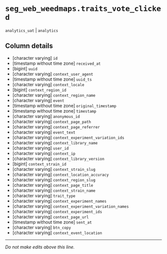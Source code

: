 # `seg_web_weedmaps.traits_vote_clicked`
`analytics_uat` | `analytics`

## Column details
* [character varying] `id`
* [timestamp without time zone] `received_at`
* [bigint]    `uuid`
* [character varying] `context_user_agent`
* [timestamp without time zone] `uuid_ts`
* [character varying] `context_locale`
* [bigint]    `context_region_id`
* [character varying] `context_region_name`
* [character varying] `event`
* [timestamp without time zone] `original_timestamp`
* [timestamp without time zone] `timestamp`
* [character varying] `anonymous_id`
* [character varying] `context_page_path`
* [character varying] `context_page_referrer`
* [character varying] `event_text`
* [character varying] `context_experiment_variation_ids`
* [character varying] `context_library_name`
* [character varying] `user_id`
* [character varying] `context_ip`
* [character varying] `context_library_version`
* [bigint]    `context_strain_id`
* [character varying] `context_strain_slug`
* [character varying] `context_location_accuracy`
* [character varying] `context_region_slug`
* [character varying] `context_page_title`
* [character varying] `context_strain_name`
* [character varying] `trait_type`
* [character varying] `context_experiment_names`
* [character varying] `context_experiment_variation_names`
* [character varying] `context_experiment_ids`
* [character varying] `context_page_url`
* [timestamp without time zone] `sent_at`
* [character varying] `btn_copy`
* [character varying] `context_event_location`

-------------------------------------------------------------------------------
*Do not make edits above this line.*
